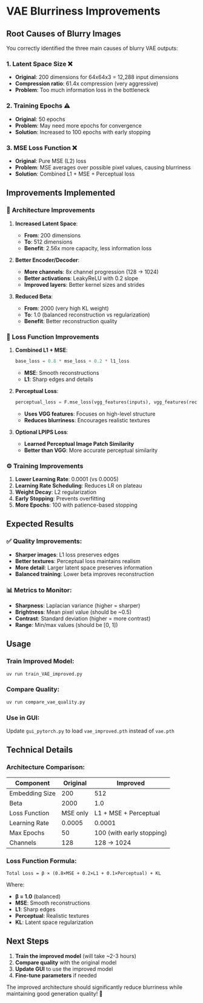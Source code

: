# VAE Blurriness Improvements

## **Root Causes of Blurry Images**

You correctly identified the three main causes of blurry VAE outputs:

### 1. **Latent Space Size** ❌
- **Original**: 200 dimensions for 64x64x3 = 12,288 input dimensions
- **Compression ratio**: 61.4x compression (very aggressive)
- **Problem**: Too much information loss in the bottleneck

### 2. **Training Epochs** ⚠️
- **Original**: 50 epochs
- **Problem**: May need more epochs for convergence
- **Solution**: Increased to 100 epochs with early stopping

### 3. **MSE Loss Function** ❌
- **Original**: Pure MSE (L2) loss
- **Problem**: MSE averages over possible pixel values, causing blurriness
- **Solution**: Combined L1 + MSE + Perceptual loss

## **Improvements Implemented**

### 🚀 **Architecture Improvements**

1. **Increased Latent Space**:
   - **From**: 200 dimensions
   - **To**: 512 dimensions
   - **Benefit**: 2.56x more capacity, less information loss

2. **Better Encoder/Decoder**:
   - **More channels**: 8x channel progression (128 → 1024)
   - **Better activations**: LeakyReLU with 0.2 slope
   - **Improved layers**: Better kernel sizes and strides

3. **Reduced Beta**:
   - **From**: 2000 (very high KL weight)
   - **To**: 1.0 (balanced reconstruction vs regularization)
   - **Benefit**: Better reconstruction quality

### 🎯 **Loss Function Improvements**

1. **Combined L1 + MSE**:
   ```python
   base_loss = 0.8 * mse_loss + 0.2 * l1_loss
   ```
   - **MSE**: Smooth reconstructions
   - **L1**: Sharp edges and details

2. **Perceptual Loss**:
   ```python
   perceptual_loss = F.mse_loss(vgg_features(inputs), vgg_features(reconst))
   ```
   - **Uses VGG features**: Focuses on high-level structure
   - **Reduces blurriness**: Encourages realistic textures

3. **Optional LPIPS Loss**:
   - **Learned Perceptual Image Patch Similarity**
   - **Better than VGG**: More accurate perceptual similarity

### ⚙️ **Training Improvements**

1. **Lower Learning Rate**: 0.0001 (vs 0.0005)
2. **Learning Rate Scheduling**: Reduces LR on plateau
3. **Weight Decay**: L2 regularization
4. **Early Stopping**: Prevents overfitting
5. **More Epochs**: 100 with patience-based stopping

## **Expected Results**

### ✅ **Quality Improvements**:
- **Sharper images**: L1 loss preserves edges
- **Better textures**: Perceptual loss maintains realism
- **More detail**: Larger latent space preserves information
- **Balanced training**: Lower beta improves reconstruction

### 📊 **Metrics to Monitor**:
- **Sharpness**: Laplacian variance (higher = sharper)
- **Brightness**: Mean pixel value (should be ~0.5)
- **Contrast**: Standard deviation (higher = more contrast)
- **Range**: Min/max values (should be [0, 1])

## **Usage**

### **Train Improved Model**:
```bash
uv run train_VAE_improved.py
```

### **Compare Quality**:
```bash
uv run compare_vae_quality.py
```

### **Use in GUI**:
Update `gui_pytorch.py` to load `vae_improved.pth` instead of `vae.pth`

## **Technical Details**

### **Architecture Comparison**:

| Component | Original | Improved |
|-----------|----------|----------|
| Embedding Size | 200 | 512 |
| Beta | 2000 | 1.0 |
| Loss Function | MSE only | L1 + MSE + Perceptual |
| Learning Rate | 0.0005 | 0.0001 |
| Max Epochs | 50 | 100 (with early stopping) |
| Channels | 128 | 128 → 1024 |

### **Loss Function Formula**:
```
Total Loss = β × (0.8×MSE + 0.2×L1 + 0.1×Perceptual) + KL
```

Where:
- **β = 1.0** (balanced)
- **MSE**: Smooth reconstructions
- **L1**: Sharp edges
- **Perceptual**: Realistic textures
- **KL**: Latent space regularization

## **Next Steps**

1. **Train the improved model** (will take ~2-3 hours)
2. **Compare quality** with the original model
3. **Update GUI** to use the improved model
4. **Fine-tune parameters** if needed

The improved architecture should significantly reduce blurriness while maintaining good generation quality! 🎉
